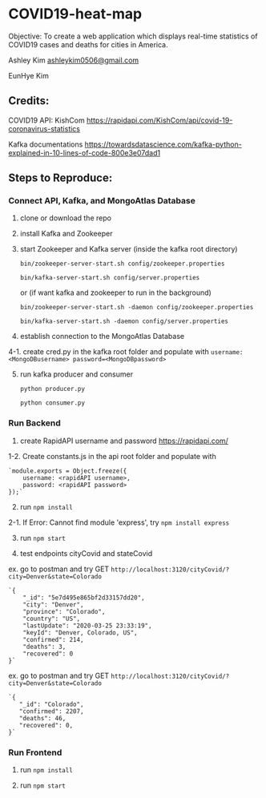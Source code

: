 # COVID19-heat-map
Objective: To create a web application which displays real-time statistics of COVID19 cases and deaths for cities in America.

Ashley Kim ashleykim0506@gmail.com

EunHye Kim


## Credits:

COVID19 API:
    KishCom
		https://rapidapi.com/KishCom/api/covid-19-coronavirus-statistics
		
Kafka documentations
		https://towardsdatascience.com/kafka-python-explained-in-10-lines-of-code-800e3e07dad1
 
 
    
## Steps to Reproduce:

  ### Connect API, Kafka, and MongoAtlas Database
  
   1. clone or download the repo
   
   2. install Kafka and Zookeeper
   
   3. start Zookeeper and Kafka server (inside the kafka root directory)
   
      `bin/zookeeper-server-start.sh config/zookeeper.properties`
      
      `bin/kafka-server-start.sh config/server.properties`
      
       or (if want kafka and zookeeper to run in the background)
       
      `bin/zookeeper-server-start.sh -daemon config/zookeeper.properties`
			
      `bin/kafka-server-start.sh -daemon config/server.properties`
      
      
   4. establish connection to the MongoAtlas Database
   
   4-1. create cred.py in the kafka root folder and populate with `username:<MongoDBusername> password=<MongoDBpassword> `
   
   5. run kafka producer and consumer
   
       `python producer.py`
       
       `python consumer.py`
       
       
       
   ### Run Backend
   
   1. create RapidAPI username and password https://rapidapi.com/
   
   1-2. Create constants.js in the api root folder and populate with
   
   	`module.exports = Object.freeze({
	    username: <rapidAPI username>,
	    password: <rapidAPI password>
	});`
	
   
   2. run `npm install`
   
   2-1. If Error: Cannot find module 'express', try `npm install express`
   
   3. run `npm start`
   
   4. test endpoints cityCovid and stateCovid
	
   ex. go to postman and try GET `http://localhost:3120/cityCovid/?city=Denver&state=Colorado`
   
	`{
	    "_id": "5e7d495e865bf2d33157dd20",
	    "city": "Denver",
	    "province": "Colorado",
	    "country": "US",
	    "lastUpdate": "2020-03-25 23:33:19",
	    "keyId": "Denver, Colorado, US",
	    "confirmed": 214,
	    "deaths": 3,
	    "recovered": 0
	}`
	
	
   ex. go to postman and try GET `http://localhost:3120/cityCovid/?city=Denver&state=Colorado`
   
	`{
	   "_id": "Colorado",
	   "confirmed": 2207,
	   "deaths": 46,
	   "recovered": 0,
	}`
	
	
	
   ### Run Frontend

   1. run `npm install`
   
   2. run `npm start`
   

  
